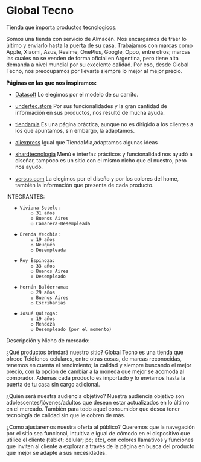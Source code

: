 # Global Tecno
Tienda que importa productos tecnologicos.

Somos una tienda con servicio de Almacén. Nos encargamos de traer lo último y enviarlo hasta la puerta de su casa. Trabajamos con marcas como Apple, Xiaomi, Asus, Realme, OnePlus, Google, Oppo, entre otros; marcas las cuales no se venden de forma oficial en Argentina, pero tiene alta demanda a nivel mundial por su excelente calidad. Por eso, desde Global Tecno, nos preocupamos por llevarte siempre lo mejor al mejor precio.


**Páginas en las que nos inspiramos:** 

* [Datasoft](https://www.datasoft.com.ar/)
Lo elegimos por el modelo de su carrito.

* [undertec.store](https://www.undertec.store/)
 Por sus funcionalidades y la gran cantidad de información en sus productos, nos resultó de mucha ayuda.

* [tiendamia](https://tiendamia.com/ar/)
Es una página práctica, aunque no es dirigido a los clientes a los que apuntamos, sin embargo, la adaptamos.

* [aliexpress](https://es.aliexpress.com/) 
Igual que TiendaMia,adaptamos algunas ideas

* [xhardtecnologia](https://xhardtecnologia.com.ar/) 
 Menú e interfaz prácticos y funcionalidad nos ayudó a diseñar, tampoco es un sitio con el mismo nicho que el nuestro, pero nos ayudó.

* [versus.com](https://versus.com/es)
La elegimos por el diseño y por los colores del home, también la información que presenta de cada producto.



INTEGRANTES:
   
       ◆ Viviana Sotelo:
             ◇ 31 años
             ◇ Buenos Aires 
             ◇ Camarera-Desempleada 
       
       ◆ Brenda Vecchia: 
             ◇ 19 años 
             ◇ Neuquén
             ◇ Desempleada       
              
       ◆ Roy Espinoza:
             ◇ 33 años 
             ◇ Buenos Aires
             ◇ Desempleado
             
       ◆ Hernán Balderrama:
             ◇ 29 años
             ◇ Buenos Aires 
             ◇ Escribanías 
             
       ◆ Josué Quiroga:
             ◇ 19 años
             ◇ Mendoza
             ◇ Desempleado (por el momento)
 
Descripción y Nicho de mercado: 

¿Qué productos brindará nuestro sitio? 
Global Tecno es una tienda que ofrece Teléfonos celulares, entre otras cosas, de marcas reconocidas, tenemos en cuenta el rendimiento; la calidad y siempre buscando el mejor precio, con la opcion de cambiar a la moneda que mejor se acomoda al comprador. Ademas cada producto es importado y lo enviamos hasta la puerta de tu casa sin cargo adicional. 

¿Quién será nuestra audiencia objetivo? 
Nuestra audiencia objetivo son adolescentes/jóvenes/adultos que desean estar actualizados en lo último en el mercado. También para todo aquel consumidor que desea tener tecnología de calidad sin que le cobren de más.

¿Como ajustaremos nuestra oferta al público? 
Queremos que la navegación por el sitio sea funcional, intuitiva e igual de cómodo en el dispositivo que utilice el cliente (tablet; celular; pc; etc), con colores llamativos y funciones que inviten al cliente a explorar a través de la página en busca del producto que mejor se adapte a sus necesidades. 
